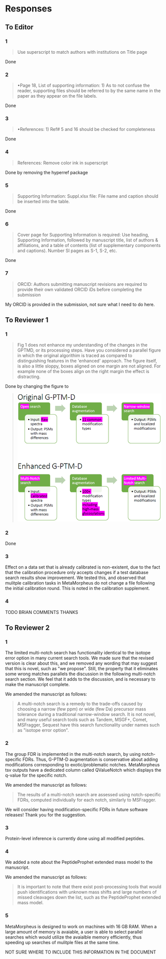 # Responses

## To Editor

### 1

> Use superscript to match authors with institutions on Title page

Done

### 2

> •Page 18, List of supporting information: 1) As to not confuse the reader, supporting files should be referred to by the same name in the paper as they appear on the file labels.  

Done

### 3

> •References: 1) Ref# 5 and 16 should be checked for completeness

Done

### 4

> References: Remove color ink in superscript

Done by removing the hyperref package

### 5

> Supporting Information: Suppl.xlsx file: File name and caption should be inserted into the table.

Done

### 6

>  Cover page for Supporting Information is required: Use heading, Supporting Information, followed by manuscript title, list of authors & affiliations, and a table of contents (list of supplementary components and captions). Number SI pages as S-1, S-2, etc.

Done

### 7

> ORCID: Authors submitting manuscript revisions are required to provide their own validated ORCID iDs before completing the submission

My ORCID is provided in the submission, not sure what I need to do here. 

## To Reviewer 1

### 1

> Fig 1 does not enhance my understanding of the changes in the GPTMD, or its processing steps.  Have you considered a parallel
figure in which the original algorithim is traced as compared to distinguishing features in the 'enhanced' approach. The figure
itself, is also a little sloppy, boxes aligned on one margin are not aligned. For example none of the boxes align on the right margin
the effect is distracting.

Done by changing the figure to 

> ![diag](/paperDiagram.png)

### 2


Done

### 3

Effect on a data set that is already calibrated is non-existent, due to the fact that the calibration procedure only accepts changes if a test database search results show improvement. We tested this, and observed that mulitple calibration tasks in MetaMorpheus do not change a file following the initial calibration round. This is noted in the calibration supplement.

### 4

TODO BRIAN COMMENTS THANKS

## To Reviewer 2

### 1

The limited multi-notch search has functionality identical to the isotope error option in many current search tools. We made sure that the revised version is clear about this, and we removed any wording that may suggest that this is novel, such as "we propose". Still, the property that it eliminates some wrong matches parallels the discussion in the following multi-notch search section. We feel that it adds to the discussion, and is necessary to make the manuscript complete. 

We amended the manuscript as follows:

> A multi-notch search is a remedy to the trade-offs caused by choosing a narrow (few ppm) or wide (few Da) precursor mass tolerance during a traditional narrow-window search. It is not novel, and many useful search tools such as Tandem, MSGF+, Comet, MSFragger, Sequest have this search functionality under names such as "isotope error option".

### 2

The group FDR is implemented in the multi-notch search, by using notch-specific FDRs. Thus, G-PTM-D augmentation is conservative about adding modifications corresponding to exotic/problematic notches. MetaMorpheus tsv outputs have a dedicated column called QValueNotch which displays the q-value for the specific notch. 

We amended the manuscript as follows:

> The results of a multi-notch search are assessed using notch-specific FDRs, computed individually for each notch, similarly to MSFragger.

We will consider having modification-specific FDRs in future software releases! Thank you for the suggestion.

### 3

Protein-level inference is currently done using all modified peptides. 

### 4

We added a note about the PeptideProphet extended mass model to the manuscript.

We amended the manuscript as follows:

> It is important to note that there exist post-processing tools that would push identifications with unknown mass shifts and large numbers of missed cleavages down the list, such as the PeptideProphet extended mass model.

### 5

MetaMorpheus is designed to work on machines with 16 GB RAM. When a large amount of memory is avaiable, a user is able to select parallel searches which would utilize the avaialble memory efficiently, thus speeding up searches of mulitple files at the same time.

NOT SURE WHERE TO INCLUDE THIS INFORMATION IN THE DOCUMENT
